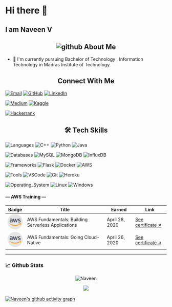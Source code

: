 <h1>
Hi there 👋 
</h1>

<h2>
 I am Naveen V
</h2>

<h2 align="center"> 
<img height="40" width="40" alt="github" color = "white" src="https://cdn.jsdelivr.net/npm/simple-icons@v3/icons/github.svg" /> About Me </h2>

- 🔭️ I'm currently pursuing Bachelor of Technology , Information Technology in Madras Institute of Technology.

<h2 align="center"> Connect With Me </h2>

[![Email](https://img.shields.io/static/v1?label=Email&message=Naveen&color=ffffff&style=for-the-badge&logo=gmail&labelColor=0A66C2&logoColor=ffffff)](mailto:naveenvellaiyappan02@gmail.com) 
[![GitHub](https://img.shields.io/static/v1?label=GitHub&message=Naveen110501&color=ffffff&style=for-the-badge&logo=github&labelColor=181717&logoColor=ffffff)](https://github.com/Naveen110501)
[![LinkedIn](https://img.shields.io/static/v1?label=LinkedIn&message=Naveen&color=ffffff&style=for-the-badge&logo=linkedin&labelColor=0A66C2&logoColor=ffffff)](https://www.linkedin.com/in/naveen-v-092463190/) 


[![Medium](https://img.shields.io/static/v1?label=Medium&message=Naveenvellaiyappan02&color=ffffff&style=for-the-badge&logo=medium&labelColor=21759B&logoColor=ffffff)](https://medium.com/@naveenvellaiyappan02)
[![Kaggle](https://img.shields.io/static/v1?label=Kaggle&message=Naveen201105&color=ffffff&style=for-the-badge&logo=kaggle&labelColor=#20beff&logoColor=#20beff)](https://www.kaggle.com/naveen201105)

[![Hackerrank](https://img.shields.io/static/v1?label=Hackerrank&message=perfectly_imperf&color=ffffff&style=for-the-badge&logo=hackerrank&labelColor=#20beff&logoColor=#20beff)](https://www.hackerrank.com/perfectly_imperf)



<h2 align="center">🛠️ Tech Skills </h2>

![Languages](https://img.shields.io/badge/-languages-333333?style=for-the-badge&logo=language)
![C++](https://img.shields.io/badge/c++%20-%2300599C.svg?&style=for-the-badge&logo=c%2B%2B&logoColor=white)
![Python](https://img.shields.io/badge/python%20-%2300599C.svg?&style=for-the-badge&logo=python&logoColor=white)
![Java](https://img.shields.io/badge/java%20-%2300599C.svg?&style=for-the-badge&logo=java&logoColor=white)

![Databases](https://img.shields.io/badge/-databases-333333?style=for-the-badge&logo=database)
![MySQL](https://img.shields.io/badge/-mysql-%23003d05?style=for-the-badge&logo=mysql)
![MongoDB](https://img.shields.io/badge/-mongodb-%23003d05?style=for-the-badge&logo=mongodb)
![InfluxDB](https://img.shields.io/badge/-influxdb-%23003d05?style=for-the-badge&logo=influxdb)


![Frameworks](https://img.shields.io/badge/-frameworks-333333?style=for-the-badge&logo=framework)
![Flask](https://img.shields.io/badge/flask%20-%23000.svg?&style=for-the-badge&logo=flask&logoColor=white)
![Docker](https://img.shields.io/badge/docker%20-%23000.svg?&style=for-the-badge&logo=docker&logoColor=white)
![AWS](https://img.shields.io/badge/aws-FFDD00?&style=for-the-badge&logo=aws&logoColor=white)


![Tools](https://img.shields.io/badge/-tools-333333?style=for-the-badge&logo=tool)
![VSCode](https://img.shields.io/badge/-vscode-00a8e8?style=for-the-badge&logo=visual-studio-code)
![Git](https://img.shields.io/badge/-git-00a8e8?style=for-the-badge&logo=git)
![Heroku](https://img.shields.io/badge/-Heroku-00a8e8?style=for-the-badge&logo=heroku)

![Operating_System](https://img.shields.io/badge/-operating_system-333333?style=for-the-badge&logo=operating_system)
![Linux](https://img.shields.io/badge/-linux-772953?style=for-the-badge&logo=linux)
![Windows](https://img.shields.io/badge/-windows-772953?style=for-the-badge&logo=windows)






#### — AWS Training —

Badge | Title | Earned | Link
------------ | ------------- | ------------ | ------------
![AWS Badge](https://github.com/BhathiyaTK/BhathiyaTK/blob/master/images/aws.png?raw=true&s=50) | AWS Fundamentals: Building Serverless Applications | April 28, 2020 | [See certificate ↗](https://coursera.org/share/5fe8a0b8ef9f27176994cbe80d31b48c)
![AWS Badge](https://github.com/BhathiyaTK/BhathiyaTK/blob/master/images/aws.png?raw=true&s=50) | AWS Fundamentals: Going Cloud-Native | April 26, 2020 | [See certificate ↗](https://coursera.org/share/949f20994bbd7fee6a714a8a535c2906)

___
### 📈 **Github Stats**
<p align="center"> 
<img src="https://github-readme-stats.vercel.app/api?username=Naveen110501&count_private=true&show_icons=true&include_all_commits=true&theme=gotham" alt="Naveen" />
</p>

<div align = 'center'>
<img src = "https://github-readme-stats.vercel.app/api/top-langs/?username=Naveen110501&theme=gotham"/>
</div>

[![Naveen's github activity graph](https://activity-graph.herokuapp.com/graph?username=Naveen110501&theme=xcode)](https://git.io/Naveen110501)
